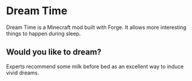 # Dream Time
Dream Time is a Minecraft mod built with Forge. It allows more interesting things to happen during sleep.

## Would you like to dream?
Experts recommend some milk before bed as an excellent way to induce vivid dreams.
